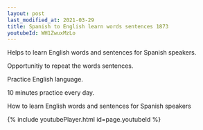 ```yaml
---
layout: post
last_modified_at: 2021-03-29
title: Spanish to English learn words sentences 1873 
youtubeId: WH1ZwuxMzLo
---
```

 
 
Helps to learn English words and sentences for Spanish speakers.

Opportunitiy to repeat the words sentences. 

Practice English language. 
 
10 minutes practice every day. 
 
How to learn English words and sentences for Spanish speakers 
 
{% include youtubePlayer.html id=page.youtubeId %}
 
